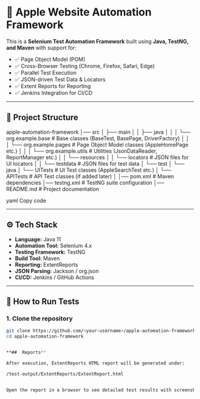 # 🍏 Apple Website Automation Framework

This is a **Selenium Test Automation Framework** built using **Java, TestNG, and Maven** with support for:
- ✅ Page Object Model (POM)
- ✅ Cross-Browser Testing (Chrome, Firefox, Safari, Edge)
- ✅ Parallel Test Execution
- ✅ JSON-driven Test Data & Locators
- ✅ Extent Reports for Reporting
- ✅ Jenkins Integration for CI/CD

---

## 📂 Project Structure

apple-automation-framework
│── src
│ ├── main
│ │ ├── java
│ │ │ └── org.example.base # Base classes (BaseTest, BasePage, DriverFactory)
│ │ │ └── org.example.pages # Page Object Model classes (AppleHomePage etc.)
│ │ │ └── org.example.utils # Utilities (JsonDataReader, ReportManager etc.)
│ │ └── resources
│ │ └── locators # JSON files for UI locators
│ │ └── testdata # JSON files for test data
│ └── test
│ └── java
│ └── UITests # UI Test classes (AppleSearchTest etc.)
│ └── APITests # API Test classes (if added later)
│
│── pom.xml # Maven dependencies
│── testng.xml # TestNG suite configuration
│── README.md # Project documentation

yaml
Copy code



---

## ⚙️ Tech Stack

- **Language:** Java 11  
- **Automation Tool:** Selenium 4.x  
- **Testing Framework:** TestNG  
- **Build Tool:** Maven  
- **Reporting:** ExtentReports  
- **JSON Parsing:** Jackson / org.json  
- **CI/CD:** Jenkins / GitHub Actions  

---

## 🚀 How to Run Tests

### 1. Clone the repository
```bash
git clone https://github.com/<your-username>/apple-automation-framework.git
cd apple-automation-framework


**##  Reports**

After execution, ExtentReports HTML report will be generated under:

/test-output/ExtentReports/ExtentReport.html


Open the report in a browser to see detailed test results with screenshots (on failure).

